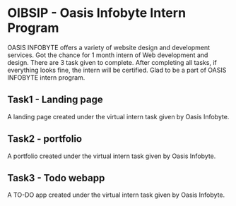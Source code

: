 # OIBSIP - Oasis Infobyte Intern Program
OASIS INFOBYTE offers a variety of website design and development services. Got the chance for 1 month intern of Web development and design. There are 3 task given to complete. After completing all tasks, if everything looks fine, the intern will be certified. Glad to be a part of OASIS INFOBYTE intern program.

## Task1 - Landing page
A landing page created under the virtual intern task given by Oasis Infobyte.

## Task2 - portfolio
A portfolio created under the virtual intern task given by Oasis Infobyte.

## Task3 - Todo webapp
A TO-DO app created under the virtual intern task given by Oasis Infobyte.
